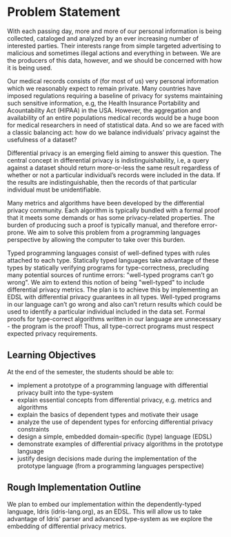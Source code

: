 # Problem Statement

With each passing day, more and more of our personal information is being collected, cataloged and analyzed by an ever increasing number of interested parties.
Their interests range from simple targeted advertising to malicious and sometimes illegal actions and everything in between.
We are the producers of this data, however, and we should be concerned with how it is being used.

Our medical records consists of (for most of us) very personal information which we reasonably expect to remain private.
Many countries have imposed regulations requiring a baseline of privacy for systems maintaining such sensitive information, e.g, the Health Insurance Portability and Acountability Act (HIPAA) in the USA.
However, the aggregation and availability of an entire populations medical records would be a huge boon for medical researchers in need of statistical data.
And so we are faced with a classic balancing act: how do we balance individuals’ privacy against the usefulness of a dataset?

Differential privacy is an emerging field aiming to answer this question.
The central concept in differential privacy is indistinguishability, i.e, a query against a dataset should return more-or-less the same result regardless of whether or not a particular individual’s records were included in the data.
If the results are indistinguishable, then the records of that particular individual must be unidentifiable.

Many metrics and algorithms have been developed by the differential privacy community.
Each algorithm is typically bundled with a formal proof that it meets some demands or has some privacy-related properties.
The burden of producing such a proof is typically manual, and therefore error-prone.
We aim to solve this problem from a programming languages perspective by allowing the computer to take over this burden.

Typed programming languages consist of well-defined types with rules attached to each type. Statically typed languages take advantage of these types by statically verifying programs for type-correctness, precluding many potential sources of runtime errors: "well-typed programs can’t go wrong".
We aim to extend this notion of being "well-typed" to include differential privacy metrics. The plan is to achieve this by implementing an EDSL with differential privacy guarantees in all types. Well-typed programs in our language can’t go wrong and also can’t return results which could be used to identify a particular individual included in the data set. Formal proofs for type-correct algorithms written in our language are unnecessary - the program is the proof! Thus, all type-correct programs must respect expected privacy requirements.

## Learning Objectives

At the end of the semester, the students should be able to:

* implement a prototype of a programming language with differential privacy built into the type-system
* explain essential concepts from differential privacy, e.g. metrics and algorithms
* explain the basics of dependent types and motivate their usage
* analyze the use of dependent types for enforcing differential privacy constraints
* design a simple, embedded domain-specific (type) language (EDSL)
* demonstrate examples of differential privacy algorithms in the prototype language
* justify design decisions made during the implementation of the prototype language (from a programming languages perspective)

## Rough Implementation Outline

We plan to embed our implementation within the dependently-typed language, Idris (idris-lang.org), as an EDSL.
This will allow us to take advantage of Idris' parser and advanced type-system as we explore the embedding of differential privacy metrics.
